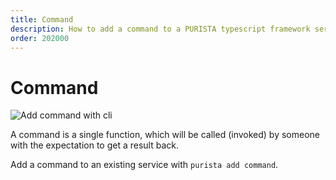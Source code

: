 ```yaml
---
title: Command
description: How to add a command to a PURISTA typescript framework service
order: 202000
---
```


# Command

![Add command with cli](/graphic/add_command.png)

A command is a single function, which will be called (invoked) by someone with the expectation to get a result back.

Add a command to an existing service with `purista add command`.
